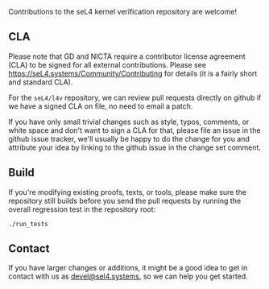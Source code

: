 <!--
     Copyright 2020, Data61, CSIRO (ABN 41 687 119 230)

     SPDX-License-Identifier: CC-BY-SA-4.0
-->

Contributions to the seL4 kernel verification repository are welcome!


## CLA

Please note that GD and NICTA require a contributor license agreement (CLA)
to be signed for all external contributions. Please see
https://seL4.systems/Community/Contributing for details (it is a fairly short
and standard CLA).

For the `seL4/l4v` repository, we can review pull requests directly on github
if we have a signed CLA on file, no need to email a patch.

If you have only small trivial changes such as style, typos, comments, or
white space and don't want to sign a CLA for that, please file an issue in
the github issue tracker, we'll usually be happy to do the change for you and
attribute your idea by linking to the github issue in the change set comment.


## Build

If you're modifying existing proofs, texts, or tools, please make sure the
repository still builds before you send the pull requests by running the overall regression test in the repository root:

    ./run_tests


## Contact

If you have larger changes or additions, it might be a good idea to get in
contact with us as <devel@sel4.systems>, so we can help you get started.
